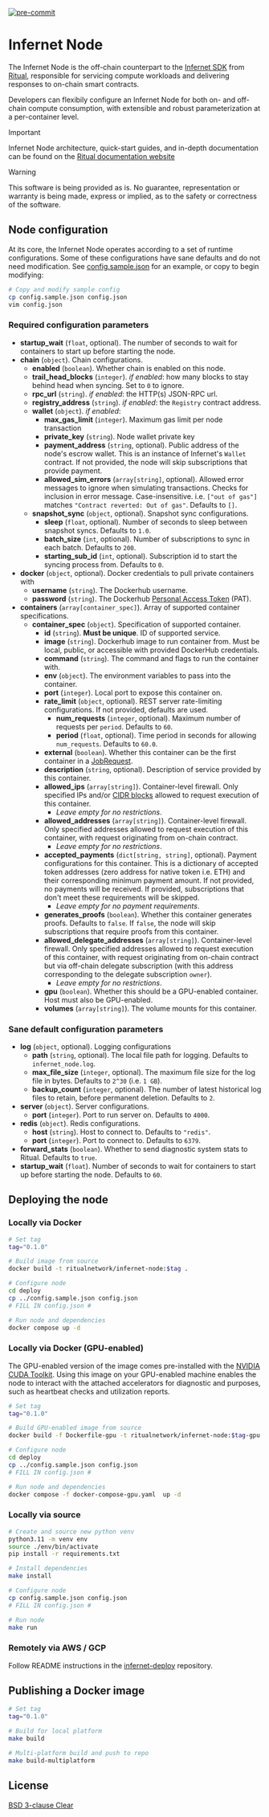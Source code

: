 [![pre-commit](https://github.com/ritual-net/infernet-node-internal/actions/workflows/workflow.yaml/badge.svg)](https://github.com/ritual-net/infernet-node-internal/actions/workflows/workflow.yaml)

# Infernet Node

The Infernet Node is the off-chain counterpart to the [Infernet SDK](https://github.com/ritual-net/infernet-sdk) from [Ritual](https://ritual.net), responsible for servicing compute workloads and delivering responses to on-chain smart contracts.

Developers can flexibily configure an Infernet Node for both on- and off-chain compute consumption, with extensible and robust parameterization at a per-container level.

> [!IMPORTANT]
> Infernet Node architecture, quick-start guides, and in-depth documentation can be found on the [Ritual documentation website](https://docs.ritual.net/infernet/node/introduction)

> [!WARNING]
> This software is being provided as is. No guarantee, representation or warranty is being made, express or implied, as to the safety or correctness of the software.

## Node configuration

At its core, the Infernet Node operates according to a set of runtime configurations. Some of these configurations have sane defaults and do not need modification. See [config.sample.json](./config.sample.json) for an example, or copy to begin modifying:

```bash
# Copy and modify sample config
cp config.sample.json config.json
vim config.json
```

### Required configuration parameters

- **startup_wait** (`float`, optional). The number of seconds to wait for containers to start up before starting the node.
- **chain** (`object`). Chain configurations.
  - **enabled** (`boolean`). Whether chain is enabled on this node.
  - **trail_head_blocks** (`integer`). _if enabled_: how many blocks to stay behind head when syncing. Set to `0` to ignore.
  - **rpc_url** (`string`). _if enabled_: the HTTP(s) JSON-RPC url.
  - **registry_address** (`string`). _if enabled_: the `Registry` contract address.
  - **wallet** (`object`). _if enabled_:
    - **max_gas_limit** (`integer`). Maximum gas limit per node transaction
    - **private_key** (`string`). Node wallet private key
    - **payment_address** (`string`, optional). Public address of the node's escrow wallet. This is an instance of Infernet's `Wallet` contract. If not provided, the node will skip subscriptions that provide payment.
    - **allowed_sim_errors** (`array[string]`, optional). Allowed error messages to ignore when simulating transactions. Checks for inclusion in error message. Case-insensitive. i.e. `["out of gas"]` matches `"Contract reverted: Out of gas"`. Defaults to `[]`.
  - **snapshot_sync** (`object`, optional). Snapshot sync configurations.
    - **sleep** (`float`, optional). Number of seconds to sleep between snapshot syncs. Defaults to `1.0`.
    - **batch_size** (`int`, optional). Number of subscriptions to sync in each batch. Defaults to `200`.
    - **starting_sub_id** (`int`, optional). Subscription id to start the syncing process from. Defaults to `0`.
- **docker** (`object`, optional). Docker credentials to pull private containers with
  - **username** (`string`). The Dockerhub username.
  - **password** (`string`). The Dockerhub [Personal Access Token](https://docs.docker.com/security/for-developers/access-tokens/) (PAT).
- **containers** (`array[container_spec]`). Array of supported container specifications.
  - **container_spec** (`object`). Specification of supported container.
    - **id** (`string`). **Must be unique**. ID of supported service.
    - **image** (`string`). Dockerhub image to run container from. Must be local, public, or accessible with provided DockerHub credentials.
    - **command** (`string`). The command and flags to run the container with.
    - **env** (`object`). The environment variables to pass into the container.
    - **port** (`integer`). Local port to expose this container on.
    - **rate_limit** (`object`, optional). REST server rate-limiting configurations. If not provided, defaults are used.
      - **num_requests** (`integer`, optional). Maximum number of requests per `period`. Defaults to `60`.
      - **period** (`float`, optional). Time period in seconds for allowing `num_requests`. Defaults to `60.0`.
    - **external** (`boolean`). Whether this container can be the first container in a [JobRequest](https://docs.ritual.net/infernet/node/api#jobrequest).
    - **description** (`string`, optional). Description of service provided by this container.
    - **allowed_ips** (`array[string]`). Container-level firewall. Only specified IPs and/or [CIDR blocks](https://www.ipaddressguide.com/cidr) allowed to request execution of this container.
      - _Leave empty for no restrictions_.
    - **allowed_addresses** (`array[string]`). Container-level firewall. Only specified addresses allowed to request execution of this container, with request originating from on-chain contract.
      - _Leave empty for no restrictions_.
    - **accepted_payments** (`dict[string, string]`, optional). Payment configurations for this container. This is a dictionary of accepted token addresses (zero address for native token i.e. ETH) and their corresponding minimum payment amount. If not provided, no payments will be received. If provided, subscriptions that don't meet these requirements will be skipped.
      - _Leave empty for no payment requirements_.
    - **generates_proofs** (`boolean`). Whether this container generates proofs. Defaults to `false`. If `false`, the node will skip subscriptions that require proofs from this container.
    - **allowed_delegate_addresses** (`array[string]`). Container-level firewall. Only specified addresses allowed to request execution of this container, with request originating from on-chain contract but via off-chain delegate subscription (with this address corresponding to the delegate subscription `owner`).
      - _Leave empty for no restrictions_.
    - **gpu** (`boolean`). Whether this should be a GPU-enabled container. Host must also be GPU-enabled.
    - **volumes** (`array[string]`). The volume mounts for this container.

### Sane default configuration parameters

- **log** (`object`, optional). Logging configurations
  - **path** (`string`, optional). The local file path for logging. Defaults to `infernet_node.log`.
  - **max_file_size** (`integer`, optional). The maximum file size for the log file in bytes. Defaults to `2^30` (i.e. `1 GB`).
  - **backup_count** (`integer`, optional). The number of latest historical log files to retain, before permanent deletion. Defaults to `2`.
- **server** (`object`). Server configurations.
  - **port** (`integer`). Port to run server on. Defaults to `4000`.
- **redis** (`object`). Redis configurations.
  - **host** (`string`). Host to connect to. Defaults to `"redis"`.
  - **port** (`integer`). Port to connect to. Defaults to `6379`.
- **forward_stats** (`boolean`). Whether to send diagnostic system stats to Ritual. Defaults to `true`.
- **startup_wait** (`float`). Number of seconds to wait for containers to start up before starting the node.
  Defaults to `60`.

## Deploying the node

### Locally via Docker

```bash
# Set tag
tag="0.1.0"

# Build image from source
docker build -t ritualnetwork/infernet-node:$tag .

# Configure node
cd deploy
cp ../config.sample.json config.json
# FILL IN config.json #

# Run node and dependencies
docker compose up -d
```

### Locally via Docker (GPU-enabled)

The GPU-enabled version of the image comes pre-installed with the [NVIDIA CUDA Toolkit](https://developer.nvidia.com/cuda-toolkit?ref=blog.kobus.me). Using this image on your GPU-enabled machine enables the node to interact with the attached accelerators for diagnostic and purposes, such as heartbeat checks and utilization reports.

```bash
# Set tag
tag="0.1.0"

# Build GPU-enabled image from source
docker build -f Dockerfile-gpu -t ritualnetwork/infernet-node:$tag-gpu .

# Configure node
cd deploy
cp ../config.sample.json config.json
# FILL IN config.json #

# Run node and dependencies
docker compose -f docker-compose-gpu.yaml  up -d
```

### Locally via source

```bash
# Create and source new python venv
python3.11 -m venv env
source ./env/bin/activate
pip install -r requirements.txt

# Install dependencies
make install

# Configure node
cp config.sample.json config.json
# FILL IN config.json #

# Run node
make run
```

### Remotely via AWS / GCP

Follow README instructions in the [infernet-deploy](https://github.com/ritual-net/infernet-deploy) repository.

## Publishing a Docker image

```bash
# Set tag
tag="0.1.0"

# Build for local platform
make build

# Multi-platform build and push to repo
make build-multiplatform
```

## License

[BSD 3-clause Clear](./LICENSE)
